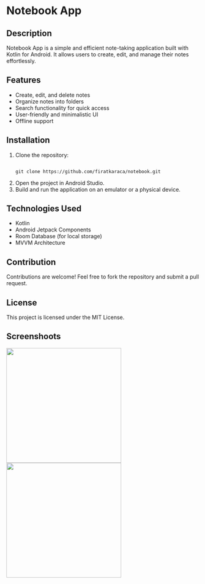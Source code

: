 # Notebook App

## Description
Notebook App is a simple and efficient note-taking application built with Kotlin for Android. It allows users to create, edit, and manage their notes effortlessly.

## Features
- Create, edit, and delete notes
- Organize notes into folders
- Search functionality for quick access
- User-friendly and minimalistic UI
- Offline support

## Installation
1. Clone the repository:
   ```sh![notebookDesktop](https://github.com/user-attachments/assets/100395aa-e8e8-430b-9670-d670b413a110)

   git clone https://github.com/firatkaraca/notebook.git
   ```
2. Open the project in Android Studio.
3. Build and run the application on an emulator or a physical device.

## Technologies Used
- Kotlin
- Android Jetpack Components
- Room Database (for local storage)
- MVVM Architecture

## Contribution
Contributions are welcome! Feel free to fork the repository and submit a pull request.

## License
This project is licensed under the MIT License.

## Screenshoots

<img src="https://github.com/user-attachments/assets/100395aa-e8e8-430b-9670-d670b413a110" width="300"  />

<img src="https://github.com/user-attachments/assets/7962790f-eec3-48ba-bc2a-f8ae1c404526" width="300"/>
